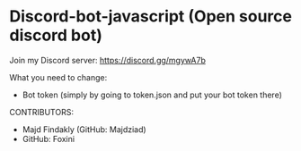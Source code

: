 # Discord-bot-javascript (Open source discord bot)
Join my Discord server: https://discord.gg/mgywA7b

What you need to change:
* Bot token (simply by going to token.json and put your bot token there) 

CONTRIBUTORS:
* Majd Findakly (GitHub: Majdziad)
* GitHub: Foxini
